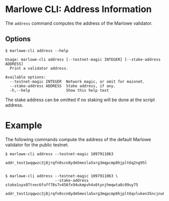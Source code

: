 # Marlowe CLI: Address Information

The `address` command computes the address of the Marlowe validator.


## Options

    $ marlowe-cli address --help
    
    Usage: marlowe-cli address [--testnet-magic INTEGER] [--stake-address ADDRESS]
      Print a validator address.
    
    Available options:
      --testnet-magic INTEGER  Network magic, or omit for mainnet.
      --stake-address ADDRESS  Stake address, if any.
      -h,--help                Show this help text

The stake address can be omitted if no staking will be done at the script address.


# Example

The following commands compute the address of the default Marlowe validator for the public testnet.

    $ marlowe-cli address --testnet-magic 1097911063
    
    addr_test1wqqwzc3j8jrqfn0scn8ydm5mesla5xrg3mqpcmp8hjplt6q2ng95l
    
    
    $ marlowe-cli address --testnet-magic 1097911063 \
                          --stake-address stake1uyx07tvec6fuff78s7v456fx94ukmpvh4x6tynjhmqwta8c09uy75
    
    addr_test1zqqwzc3j8jrqfn0scn8ydm5mesla5xrg3mqpcmp8hjplt6qvluken35ncjnu0puetf5jvttedkze02d5kf890kquh60sa5y78q
